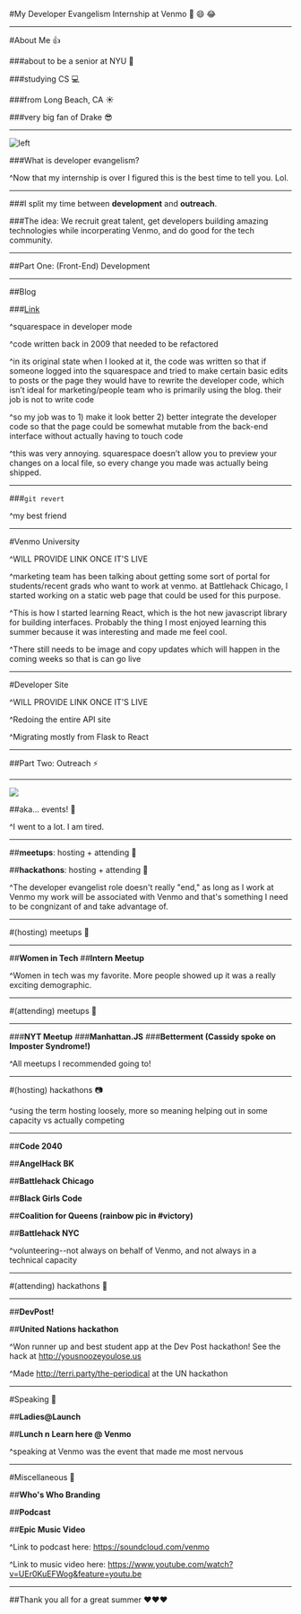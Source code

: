 #My Developer Evangelism Internship at Venmo :sunflower: :smile: :joy: 

---

#About Me :thumbsup:

###about to be a senior at NYU :green_book:

###studying CS :computer:

###from Long Beach, CA :sunny:

###very big fan of Drake :sunglasses:

---

![left](imgs/TBurns.JPG)

###What is developer evangelism?

^Now that my internship is over I figured this is the best time to tell you. Lol.

---

###I split my time between **development** and **outreach**.

###The idea: We recruit great talent, get developers building amazing technologies while incorperating Venmo, and do good for the tech community.

---

##Part One: (Front-End) Development

---

##Blog

###[Link](http://blog.venmo.com)

^squarespace in developer mode

^code written back in 2009 that needed to be refactored

^in its original state when I looked at it, the code was written so that if someone logged into the squarespace and tried to make certain basic edits to posts or the page they would have to rewrite the developer code, which isn’t ideal for marketing/people team who is primarily using the blog. their job is not to write code

^so my job was to 1) make it look better 2) better integrate the developer code so that the page could be somewhat mutable from the back-end interface without actually having to touch code

^this was very annoying. squarespace doesn’t allow you to preview your changes on a local file, so every change you made was actually being shipped. 

---

###`git revert`

^my best friend

---

#Venmo University


^WILL PROVIDE LINK ONCE IT'S LIVE

^marketing team has been talking about getting some sort of portal for students/recent grads who want to work at venmo. at Battlehack Chicago, I started working on a static web page that could be used for this purpose. 

^This is how I started learning React, which is the hot new javascript library for building interfaces. Probably the thing I most enjoyed learning this summer because it was interesting and made me feel cool.

^There still needs to be image and copy updates which will happen in the coming weeks so that is can go live

---

#Developer Site

^WILL PROVIDE LINK ONCE IT'S LIVE

^Redoing the entire API site

^Migrating mostly from Flask to React

---

##Part Two: Outreach :zap:

---

![](imgs/hack.png)

##aka... events! :dancer:

^I went to a lot. I am tired.

---

##**meetups**: hosting + attending :see_no_evil:

##**hackathons**: hosting + attending :elephant:

^The developer evangelist role doesn't really "end," as long as I work at Venmo my work will be associated with Venmo and that's something I need to be congnizant of and take advantage of.

---

#(hosting) meetups :tulip:

---

##**Women in Tech**
##**Intern Meetup**

^Women in tech was my favorite. More people showed up it was a really exciting demographic.

---

#(attending) meetups :egg:

---

###**NYT Meetup**
###**Manhattan.JS**
###**Betterment (Cassidy spoke on Imposter Syndrome!)**

^All meetups I recommended going to!

---

#(hosting) hackathons :camera:

^using the term hosting loosely, more so meaning helping out in some capacity vs actually competing

---

##**Code 2040**

##**AngelHack BK**

##**Battlehack Chicago**

##**Black Girls Code**

##**Coalition for Queens (rainbow pic in #victory)**

##**Battlehack NYC**

^volunteering--not always on behalf of Venmo, and not always in a technical capacity

---

#(attending) hackathons :loudspeaker:

---

##**DevPost!**

##**United Nations hackathon**

^Won runner up and best student app at the Dev Post hackathon! See the hack at http://yousnoozeyoulose.us

^Made http://terri.party/the-periodical at the UN hackathon

---

#Speaking :microphone:

##**Ladies@Launch**

##**Lunch n Learn here @ Venmo**

^speaking at Venmo was the event that made me most nervous 

---

#Miscellaneous :strawberry:

##**Who's Who Branding**

##**Podcast**

##**Epic Music Video**

^Link to podcast here: https://soundcloud.com/venmo

^Link to music video here: https://www.youtube.com/watch?v=UEr0KuEFWog&feature=youtu.be

---

##Thank you all for a great summer :heart::heart::heart:
